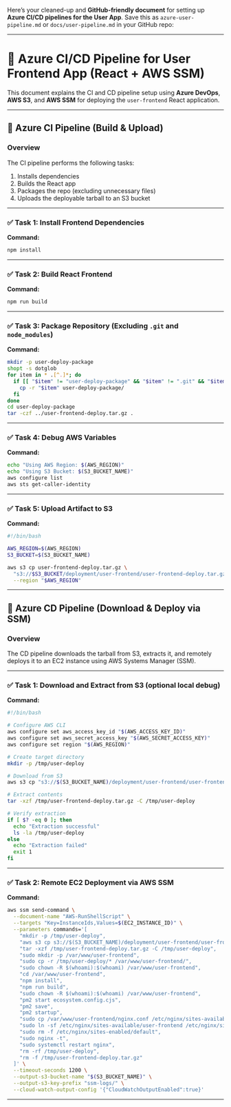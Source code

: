 Here’s your cleaned-up and **GitHub-friendly document** for setting up **Azure CI/CD pipelines for the User App**. Save this as `azure-user-pipeline.md` or `docs/user-pipeline.md` in your GitHub repo:

---

# 🚀 Azure CI/CD Pipeline for User Frontend App (React + AWS SSM)

This document explains the CI and CD pipeline setup using **Azure DevOps**, **AWS S3**, and **AWS SSM** for deploying the `user-frontend` React application.

---

## 🔧 Azure CI Pipeline (Build & Upload)

### Overview

The CI pipeline performs the following tasks:

1. Installs dependencies
2. Builds the React app
3. Packages the repo (excluding unnecessary files)
4. Uploads the deployable tarball to an S3 bucket

---

### ✅ Task 1: Install Frontend Dependencies

**Command:**

```bash
npm install
```

---

### ✅ Task 2: Build React Frontend

**Command:**

```bash
npm run build
```

---

### ✅ Task 3: Package Repository (Excluding `.git` and `node_modules`)

**Command:**

```bash
mkdir -p user-deploy-package
shopt -s dotglob
for item in * .[^.]*; do
  if [[ "$item" != "user-deploy-package" && "$item" != ".git" && "$item" != "node_modules" ]]; then
    cp -r "$item" user-deploy-package/
  fi
done
cd user-deploy-package
tar -czf ../user-frontend-deploy.tar.gz .
```

---

### ✅ Task 4: Debug AWS Variables

**Command:**

```bash
echo "Using AWS Region: $(AWS_REGION)"
echo "Using S3 Bucket: $(S3_BUCKET_NAME)"
aws configure list
aws sts get-caller-identity
```

---

### ✅ Task 5: Upload Artifact to S3

**Command:**

```bash
#!/bin/bash

AWS_REGION=$(AWS_REGION)
S3_BUCKET=$(S3_BUCKET_NAME)

aws s3 cp user-frontend-deploy.tar.gz \
  "s3://$S3_BUCKET/deployment/user-frontend/user-frontend-deploy.tar.gz" \
  --region "$AWS_REGION"
```

---

## 🚀 Azure CD Pipeline (Download & Deploy via SSM)

### Overview

The CD pipeline downloads the tarball from S3, extracts it, and remotely deploys it to an EC2 instance using AWS Systems Manager (SSM).

---

### ✅ Task 1: Download and Extract from S3 (optional local debug)

**Command:**

```bash
#!/bin/bash

# Configure AWS CLI
aws configure set aws_access_key_id "$(AWS_ACCESS_KEY_ID)"
aws configure set aws_secret_access_key "$(AWS_SECRET_ACCESS_KEY)"
aws configure set region "$(AWS_REGION)"

# Create target directory
mkdir -p /tmp/user-deploy

# Download from S3
aws s3 cp "s3://$(S3_BUCKET_NAME)/deployment/user-frontend/user-frontend-deploy.tar.gz" /tmp/

# Extract contents
tar -xzf /tmp/user-frontend-deploy.tar.gz -C /tmp/user-deploy

# Verify extraction
if [ $? -eq 0 ]; then
  echo "Extraction successful"
  ls -la /tmp/user-deploy
else
  echo "Extraction failed"
  exit 1
fi
```

---

### ✅ Task 2: Remote EC2 Deployment via AWS SSM

**Command:**

```bash
aws ssm send-command \
  --document-name "AWS-RunShellScript" \
  --targets "Key=InstanceIds,Values=$(EC2_INSTANCE_ID)" \
  --parameters commands='[
    "mkdir -p /tmp/user-deploy",
    "aws s3 cp s3://$(S3_BUCKET_NAME)/deployment/user-frontend/user-frontend-deploy.tar.gz /tmp/",
    "tar -xzf /tmp/user-frontend-deploy.tar.gz -C /tmp/user-deploy",
    "sudo mkdir -p /var/www/user-frontend",
    "sudo cp -r /tmp/user-deploy/* /var/www/user-frontend/",
    "sudo chown -R $(whoami):$(whoami) /var/www/user-frontend",
    "cd /var/www/user-frontend",
    "npm install",
    "npm run build",
    "sudo chown -R $(whoami):$(whoami) /var/www/user-frontend",
    "pm2 start ecosystem.config.cjs",
    "pm2 save",
    "pm2 startup",
    "sudo cp /var/www/user-frontend/nginx.conf /etc/nginx/sites-available/user-frontend",
    "sudo ln -sf /etc/nginx/sites-available/user-frontend /etc/nginx/sites-enabled/",
    "sudo rm -f /etc/nginx/sites-enabled/default",
    "sudo nginx -t",
    "sudo systemctl restart nginx",
    "rm -rf /tmp/user-deploy",
    "rm -f /tmp/user-frontend-deploy.tar.gz"
  ]' \
  --timeout-seconds 1200 \
  --output-s3-bucket-name "$(S3_BUCKET_NAME)" \
  --output-s3-key-prefix "ssm-logs/" \
  --cloud-watch-output-config '{"CloudWatchOutputEnabled":true}'
```

---
